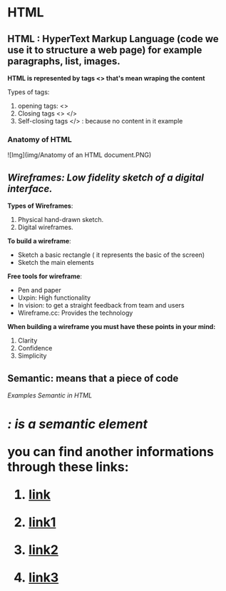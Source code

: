 # **HTML**


## HTML : HyperText Markup Language (code we use it to structure a web page) for example paragraphs, list, images.

**HTML is represented by tags <> that's mean wraping the content**

Types of tags:

1. opening tags: <>
2. Closing tags <> </>
3. Self-closing tags </> : because no content in it example <img/>

### Anatomy of HTML



![Img](img/Anatomy of an HTML document.PNG)







## *Wireframes: Low fidelity sketch of a digital interface.*

**Types of Wireframes**:

1. Physical hand-drawn sketch.
2. Digital wireframes.

**To build a wireframe**:
- Sketch a basic rectangle ( it represents the basic of the screen)
- Sketch the main elements

**Free tools for wireframe**:
- Pen and paper
- Uxpin: High functionality
- In vision: to get a straight feedback from team and users
- Wireframe.cc: Provides the technology

**When building a wireframe you must have these points in your mind:**

1. Clarity
2. Confidence
3. Simplicity

## **Semantic: means that a piece of code**

*Examples Semantic in HTML*

 *<h1>: is a semantic element* 

you can find another informations through these links:


1. [link](https://careerfoundry.com/en/blog/ux-design/how-to-create-your-first-wireframe/#4-the-best-tools-for-wireframing)



2. [link1](https://developer.mozilla.org/en-US/docs/Learn/Getting_started_with_the_web/HTML_basics)



3. [link2](https://developer.mozilla.org/en-US/docs/Glossary/Semantics)



4. [link3](https://developer.mozilla.org/en-US/docs/Web/HTML)



